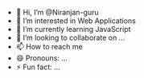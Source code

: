 - 👋 Hi, I’m @Niranjan-guru
- 👀 I’m interested in Web Applications
- 🌱 I’m currently learning JavaScript
- 💞️ I’m looking to collaborate on ...
- 📫 How to reach me 
- 😄 Pronouns: ...
- ⚡ Fun fact: ...

<!---
Niranjan-guru/Niranjan-guru is a ✨ special ✨ repository because its `README.md` (this file) appears on your GitHub profile.
You can click the Preview link to take a look at your changes.
--->
